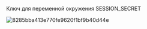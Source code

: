 Ключ для переменной окружения SESSION_SECRET

![8285bba413e770fe9620f1bf9b40d44e](https://github.com/user-attachments/assets/7a6fc03e-c457-45e4-b8f9-184508fc26b0)
